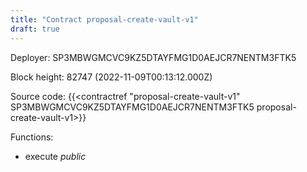 ```yaml
---
title: "Contract proposal-create-vault-v1"
draft: true
---
```

Deployer: SP3MBWGMCVC9KZ5DTAYFMG1D0AEJCR7NENTM3FTK5


 



Block height: 82747 (2022-11-09T00:13:12.000Z)

Source code: {{<contractref "proposal-create-vault-v1" SP3MBWGMCVC9KZ5DTAYFMG1D0AEJCR7NENTM3FTK5 proposal-create-vault-v1>}}

Functions:

* execute _public_
